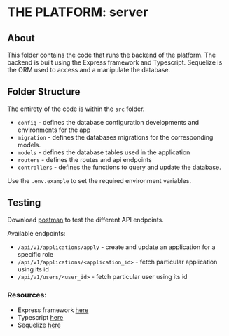 # THE PLATFORM: server

## About

This folder contains the code that runs the backend of the platform. The backend is built using the Express framework and Typescript. Sequelize is the ORM used to access and a manipulate the database.

## Folder Structure

The entirety of the code is within the `src` folder.

- `config` - defines the database configuration developments and environments for the app
- `migration` - defines the databases migrations for the corresponding models.
- `models` - defines the database tables used in the application
- `routers` - defines the routes and api endpoints
- `controllers` - defines the functions to query and update the database.

Use the `.env.example` to set the required environment variables.

## Testing

Download [postman](https://www.postman.com/) to test the different API endpoints.

Available endpoints:

- `/api/v1/applications/apply` - create and update an application for a specific role
- `/api/v1/applications/<application_id>` - fetch particular application using its id
- `/api/v1/users/<user_id>` - fetch particular user using its id

### Resources:

- Express framework [here](https://expressjs.com/)
- Typescript [here](https://www.typescriptlang.org/)
- Sequelize [here](https://sequelize.org/)
